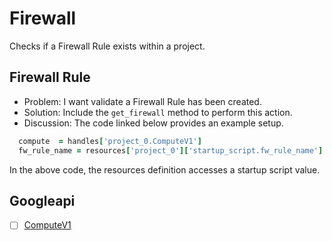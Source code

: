 # Firewall 

Checks if a Firewall Rule exists within a project.

## Firewall Rule 

* Problem: I want validate a Firewall Rule has been created.
* Solution: Include the `get_firewall` method to perform this action.
* Discussion: The code linked below provides an example setup.

```ruby
  compute  = handles['project_0.ComputeV1']
  fw_rule_name = resources['project_0']['startup_script.fw_rule_name']
```

In the above code, the resources definition accesses a startup script value.

## Googleapi 

-[ ] [ComputeV1](https://googleapis.dev/ruby/google-api-client/latest/Google/Apis/ComputeV1.html) 
